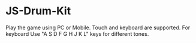 # JS-Drum-Kit
Play the game using PC or Mobile.
Touch and keyboard are supported.
For keyboard Use "A S D F G H J K L" keys for different tones.
